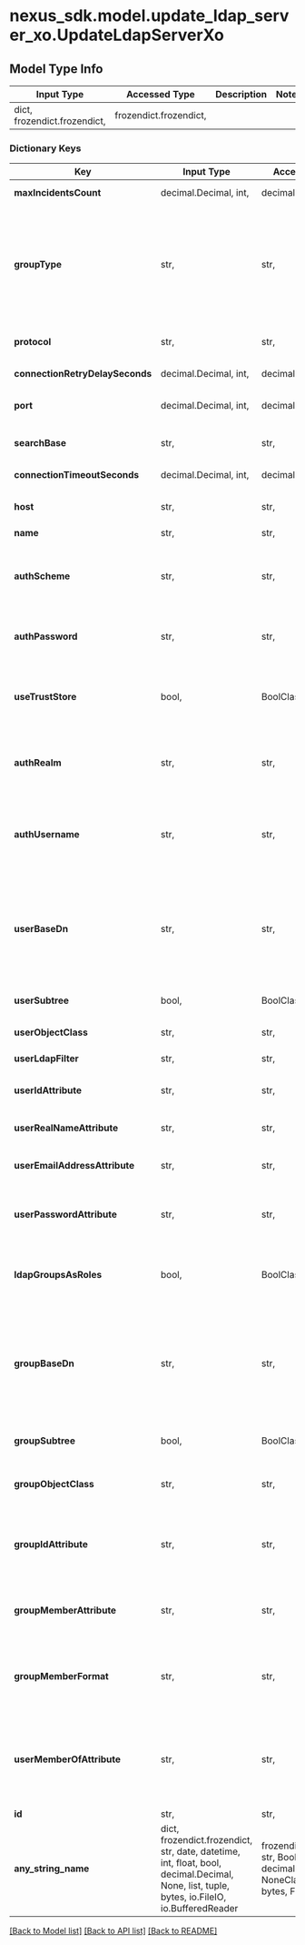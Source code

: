 # nexus_sdk.model.update_ldap_server_xo.UpdateLdapServerXo

## Model Type Info
Input Type | Accessed Type | Description | Notes
------------ | ------------- | ------------- | -------------
dict, frozendict.frozendict,  | frozendict.frozendict,  |  | 

### Dictionary Keys
Key | Input Type | Accessed Type | Description | Notes
------------ | ------------- | ------------- | ------------- | -------------
**maxIncidentsCount** | decimal.Decimal, int,  | decimal.Decimal,  | How many retry attempts | value must be a 32 bit integer
**groupType** | str,  | str,  | Defines a type of groups used: static (a group contains a list of users) or dynamic (a user contains a list of groups). Required if ldapGroupsAsRoles is true. | must be one of ["static", "dynamic", ] 
**protocol** | str,  | str,  | LDAP server connection Protocol to use | must be one of ["ldap", "ldaps", ] 
**connectionRetryDelaySeconds** | decimal.Decimal, int,  | decimal.Decimal,  | How long to wait before retrying | value must be a 32 bit integer
**port** | decimal.Decimal, int,  | decimal.Decimal,  | LDAP server connection port to use | value must be a 32 bit integer
**searchBase** | str,  | str,  | LDAP location to be added to the connection URL | 
**connectionTimeoutSeconds** | decimal.Decimal, int,  | decimal.Decimal,  | How long to wait before timeout | value must be a 32 bit integer
**host** | str,  | str,  | LDAP server connection hostname | 
**name** | str,  | str,  | LDAP server name | 
**authScheme** | str,  | str,  | Authentication scheme used for connecting to LDAP server | must be one of ["NONE", "SIMPLE", "DIGEST_MD5", "CRAM_MD5", ] 
**authPassword** | str,  | str,  | The password to bind with. Required if authScheme other than none. | 
**useTrustStore** | bool,  | BoolClass,  | Whether to use certificates stored in Nexus Repository Manager&#x27;s truststore | [optional] 
**authRealm** | str,  | str,  | The SASL realm to bind to. Required if authScheme is CRAM_MD5 or DIGEST_MD5 | [optional] 
**authUsername** | str,  | str,  | This must be a fully qualified username if simple authentication is used. Required if authScheme other than none. | [optional] 
**userBaseDn** | str,  | str,  | The relative DN where user objects are found (e.g. ou&#x3D;people). This value will have the Search base DN value appended to form the full User search base DN. | [optional] 
**userSubtree** | bool,  | BoolClass,  | Are users located in structures below the user base DN? | [optional] 
**userObjectClass** | str,  | str,  | LDAP class for user objects | [optional] 
**userLdapFilter** | str,  | str,  | LDAP search filter to limit user search | [optional] 
**userIdAttribute** | str,  | str,  | This is used to find a user given its user ID | [optional] 
**userRealNameAttribute** | str,  | str,  | This is used to find a real name given the user ID | [optional] 
**userEmailAddressAttribute** | str,  | str,  | This is used to find an email address given the user ID | [optional] 
**userPasswordAttribute** | str,  | str,  | If this field is blank the user will be authenticated against a bind with the LDAP server | [optional] 
**ldapGroupsAsRoles** | bool,  | BoolClass,  | Denotes whether LDAP assigned roles are used as Nexus Repository Manager roles | [optional] 
**groupBaseDn** | str,  | str,  | The relative DN where group objects are found (e.g. ou&#x3D;Group). This value will have the Search base DN value appended to form the full Group search base DN. | [optional] 
**groupSubtree** | bool,  | BoolClass,  | Are groups located in structures below the group base DN | [optional] 
**groupObjectClass** | str,  | str,  | LDAP class for group objects. Required if groupType is static | [optional] 
**groupIdAttribute** | str,  | str,  | This field specifies the attribute of the Object class that defines the Group ID. Required if groupType is static | [optional] 
**groupMemberAttribute** | str,  | str,  | LDAP attribute containing the usernames for the group. Required if groupType is static | [optional] 
**groupMemberFormat** | str,  | str,  | The format of user ID stored in the group member attribute. Required if groupType is static | [optional] 
**userMemberOfAttribute** | str,  | str,  | Set this to the attribute used to store the attribute which holds groups DN in the user object. Required if groupType is dynamic | [optional] 
**id** | str,  | str,  | LDAP server ID | [optional] 
**any_string_name** | dict, frozendict.frozendict, str, date, datetime, int, float, bool, decimal.Decimal, None, list, tuple, bytes, io.FileIO, io.BufferedReader | frozendict.frozendict, str, BoolClass, decimal.Decimal, NoneClass, tuple, bytes, FileIO | any string name can be used but the value must be the correct type | [optional]

[[Back to Model list]](../../README.md#documentation-for-models) [[Back to API list]](../../README.md#documentation-for-api-endpoints) [[Back to README]](../../README.md)

